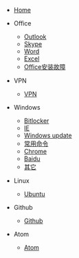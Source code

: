 - [Home](/)

- Office
    - [Outlook](/outlook)
    - [Skype](/skype)
    - [Word](/word)
    - [Excel](/excel)
    - [Office安装故障](/office-installtion-error)

- VPN
    - [VPN]()

- Windows
    - [Bitlocker](/bitlocker)
    - [IE](/ie)
    - [Windows update](/windows-update)
    - [常用命令](/command)
    - [Chrome](/chrome)
    - [Baidu](/baidu)
    - [其它](/other)

- Linux
    - [Ubuntu](/ubuntu)

- Github
    - [Github](/github)

- Atom
  - [Atom](/Atom)
